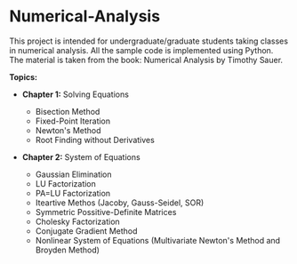 # Numerical-Analysis
This project is intended for undergraduate/graduate students taking classes in numerical analysis.
All the sample code is implemented using Python. The material is taken from the book: Numerical Analysis by Timothy Sauer.

<strong>Topics:</strong>
* <strong>Chapter 1:</strong> Solving Equations
  - Bisection Method
  - Fixed-Point Iteration
  - Newton's Method
  - Root Finding without Derivatives
  
* <strong>Chapter 2:</strong> System of Equations
  - Gaussian Elimination
  - LU Factorization
  - PA=LU Factorization
  - Iteartive Methos (Jacoby, Gauss-Seidel, SOR)
  - Symmetric Possitive-Definite Matrices
  - Cholesky Factorization
  - Conjugate Gradient Method
  - Nonlinear System of Equations (Multivariate Newton's Method and Broyden Method)
